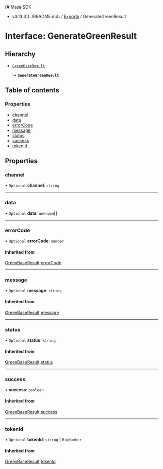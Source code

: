 [# Masa SDK
 - v3.13.3](../README.md) / [Exports](../modules.md) / GenerateGreenResult

# Interface: GenerateGreenResult

## Hierarchy

- [`GreenBaseResult`](GreenBaseResult.md)

  ↳ **`GenerateGreenResult`**

## Table of contents

### Properties

- [channel](GenerateGreenResult.md#channel)
- [data](GenerateGreenResult.md#data)
- [errorCode](GenerateGreenResult.md#errorcode)
- [message](GenerateGreenResult.md#message)
- [status](GenerateGreenResult.md#status)
- [success](GenerateGreenResult.md#success)
- [tokenId](GenerateGreenResult.md#tokenid)

## Properties

### channel

• `Optional` **channel**: `string`

___

### data

• `Optional` **data**: `unknown`[]

___

### errorCode

• `Optional` **errorCode**: `number`

#### Inherited from

[GreenBaseResult](GreenBaseResult.md).[errorCode](GreenBaseResult.md#errorcode)

___

### message

• `Optional` **message**: `string`

#### Inherited from

[GreenBaseResult](GreenBaseResult.md).[message](GreenBaseResult.md#message)

___

### status

• `Optional` **status**: `string`

#### Inherited from

[GreenBaseResult](GreenBaseResult.md).[status](GreenBaseResult.md#status)

___

### success

• **success**: `boolean`

#### Inherited from

[GreenBaseResult](GreenBaseResult.md).[success](GreenBaseResult.md#success)

___

### tokenId

• `Optional` **tokenId**: `string` \| `BigNumber`

#### Inherited from

[GreenBaseResult](GreenBaseResult.md).[tokenId](GreenBaseResult.md#tokenid)
